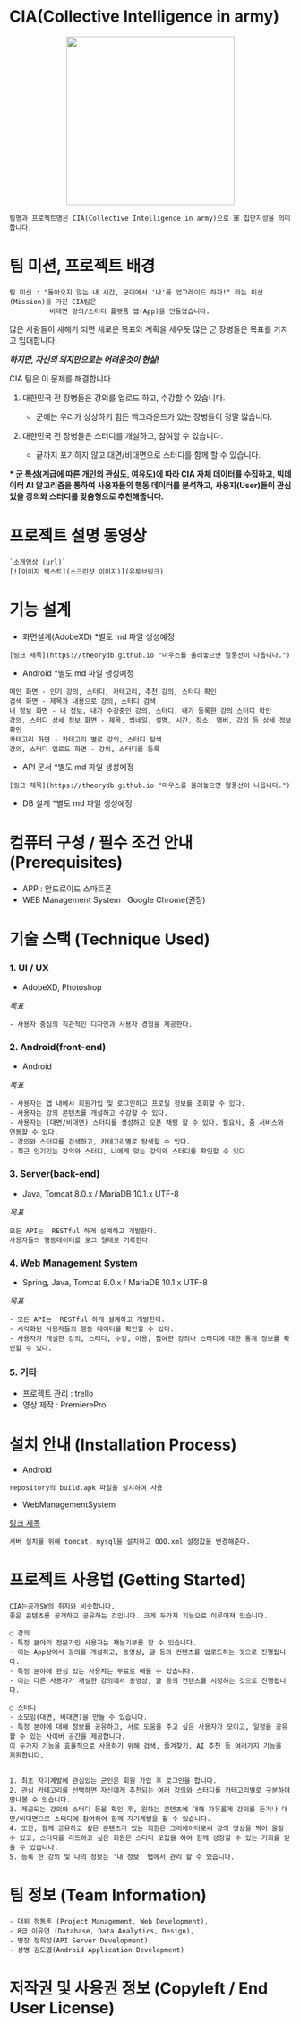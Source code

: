 # CIA(Collective Intelligence in army)
<div style="text-align: center; margin: 0 auto;">
<img width="300" src="https://user-images.githubusercontent.com/37019259/96568573-100c4000-1303-11eb-9bfb-7862f7c4e574.png">
</div>

```
팀명과 프로젝트명은 CIA(Collective Intelligence in army)으로 軍 집단지성을 의미합니다. 
```

# 팀 미션, 프로젝트 배경
```
팀 미션 : "돌아오지 않는 내 시간, 군대에서 '나'를 업그레이드 하자!" 라는 미션(Mission)을 가진 CIA팀은
          비대면 강의/스터디 플랫폼 앱(App)을 만들었습니다.
```
많은 사람들이 새해가 되면 새로운 목표와 계획을 세우듯 많은 군 장병들은 목표를 가지고 입대합니다. 

__*하지만, 자신의 의지만으로는 어려운것이 현실!*__

CIA 팀은 이 문제를 해결합니다.

1. 대한민국 전 장병들은 강의를 업로드 하고, 수강할 수 있습니다. 
   - 군에는 우리가 상상하기 힘든 백그라운드가 있는 장병들이 정말 많습니다.
   
2. 대한민국 전 장병들은 스터디를 개설하고, 참여할 수 있습니다.
   - 끝까지 포기하지 않고 대면/비대면으로 스터디를 함께 할 수 있습니다.
 
__* 군 특성(계급에 따른 개인의 관심도, 여유도)에 따라 CIA 자체 데이터를 수집하고, 빅데이터 AI 알고리즘을 
    통하여 사용자들의 행동 데이터를 분석하고, 사용자(User)들이 관심있을 강의와 스터디를 맞춤형으로 추천해줍니다.__


# 프로젝트 설명 동영상
```
`소개영상 (url)`
[![이미지 텍스트](스크린샷 이미지)](유투브링크)
```

# 기능 설계 
+ 화면설계(AdobeXD) *별도 md 파일 생성예정
```
[링크 제목](https://theorydb.github.io "마우스를 올려놓으면 말풍선이 나옵니다.")
```
+ Android  *별도 md 파일 생성예정
```
메인 화면 - 인기 강의, 스터디, 카테고리, 추천 강의, 스터디 확인 
검색 화면 - 제목과 내용으로 강의, 스터디 검색 
내 정보 화면 - 내 정보, 내가 수강중인 강의, 스터디, 내가 등록한 강의 스터디 확인 
강의, 스터디 상세 정보 화면 - 제목, 썸네일, 설명, 시간, 장소, 멤버, 강의 등 상세 정보 확인 
카테고리 화면 - 카테고리 별로 강의, 스터디 탐색
강의, 스터디 업로드 화면 - 강의, 스터디를 등록 
```
+ API 문서  *별도 md 파일 생성예정
```
[링크 제목](https://theorydb.github.io "마우스를 올려놓으면 말풍선이 나옵니다.")
```

+ DB 설계   *별도 md 파일 생성예정


# 컴퓨터 구성 / 필수 조건 안내 (Prerequisites)
+ APP : 안드로이드 스마트폰
+ WEB Management System : Google Chrome(권장)



# 기술 스택 (Technique Used) 
### 1. UI / UX 
+ AdobeXD, Photoshop

_목표_
```   
- 사용자 중심의 직관적인 디자인과 사용자 경험을 제공한다.
```
### 2. Android(front-end)
+ Android

_목표_
```
- 사용자는 앱 내에서 회원가입 및 로그인하고 프로필 정보를 조회할 수 있다.
- 사용자는 강의 콘텐츠를 개설하고 수강할 수 있다.
- 사용자는 (대면/비대면) 스터디를 생성하고 오픈 채팅 할 수 있다. 필요시, 줌 서비스와 연동할 수 있다.  
- 강의와 스터디를 검색하고, 카테고리별로 탐색할 수 있다.
- 최근 인기있는 강의와 스터디, 나에게 맞는 강의와 스터디를 확인할 수 있다.
```
### 3. Server(back-end)
+ Java, Tomcat 8.0.x / MariaDB 10.1.x UTF-8

_목표_
```
모든 API는  RESTful 하게 설계하고 개발한다.
사용자들의 행동데이터를 로그 형태로 기록한다.
```

### 4. Web Management System
+ Spring, Java, Tomcat 8.0.x / MariaDB 10.1.x UTF-8

_목표_
```
- 모든 API는  RESTful 하게 설계하고 개발한다.
- 시각화된 사용자들의 행동 데이터를 확인할 수 있다.
- 사용자가 개설한 강의, 스터디, 수강, 이용, 참여한 강의나 스터디에 대한 통계 정보를 확인할 수 있다.
```

### 5. 기타 

+ 프로젝트 관리 : trello
+ 영상 제작 : PremierePro

# 설치 안내 (Installation Process)
+ Android
```
repository의 build.apk 파일을 설치하여 사용
```
+ WebManagementSystem

[링크 제목](https://theorydb.github.io "마우스를 올려놓으면 말풍선이 나옵니다.")

```
서버 설치를 위해 tomcat, mysql을 설치하고 OOO.xml 설정값을 변경해준다.
```

# 프로젝트 사용법 (Getting Started)
```
CIA는공개SW의 취지와 비슷합니다. 
좋은 콘텐츠를 공개하고 공유하는 것입니다. 크게 두가지 기능으로 이루어져 있습니다.

○ 강의
· 특정 분야의 전문가인 사용자는 재능기부를 할 수 있습니다.
· 이는 App상에서 강의를 개설하고, 동영상, 글 등의 컨텐츠를 업로드하는 것으로 진행됩니다.
· 특정 분야에 관심 있는 사용자는 무료로 배울 수 있습니다.
· 이는 다른 사용자가 개설한 강의에서 동영상, 글 등의 컨텐츠를 시청하는 것으로 진행됩니다.

○ 스터디
· 소모임(대면, 비대면)을 만들 수 있습니다.
· 특정 분야에 대해 정보를 공유하고, 서로 도움을 주고 싶은 사용자가 모이고, 일정을 공유할 수 있는 사이버 공간을 제공합니다.
이 두가지 기능을 효율적으로 사용하기 위해 검색, 즐겨찾기, AI 추천 등 여러가지 기능을 지원합니다.


1. 최초 자기계발에 관심있는 군인은 회원 가입 후 로그인을 합니다.
2. 관심 카테고리를 선택하면 자신에게 추천되는 여러 강의와 스터디를 카테고리별로 구분하여 만나볼 수 있습니다.
3. 제공되는 강의와 스터디 등을 확인 후, 원하는 콘텐츠에 대해 자유롭게 강의를 듣거나 대면/비대면으로 스터디에 참여하여 함께 자기계발을 할 수 있습니다. 
4. 또한, 함께 공유하고 싶은 콘텐츠가 있는 회원은 크리에이터로써 강의 영상을 찍어 올릴 수 있고, 스터디를 리드하고 싶은 회원은 스터디 모집을 하여 함께 성장할 수 있는 기회를 얻을 수 있습니다.
5. 등록 한 강의 및 나의 정보는 '내 정보' 탭에서 관리 할 수 있습니다.

```

# 팀 정보 (Team Information)
```
- 대위 정동훈 (Project Management, Web Development), 
- 8급 이유연 (Database, Data Analytics, Design), 
- 병장 정희성(API Server Development), 
- 상병 김도엽(Android Application Development)
```

# 저작권 및 사용권 정보 (Copyleft / End User License)
